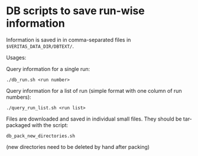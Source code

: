 # DB scripts to save run-wise information 

Information is saved in in comma-separated files in `$VERITAS_DATA_DIR/DBTEXT/`.

Usages:

Query information for a single run:
```
./db_run.sh <run number>
```

Query information for a list of run (simple format with one column of run numbers):
```
./query_run_list.sh <run list>
```

Files are downloaded and saved in individual small files. They should be tar-packaged 
with the script:
```
db_pack_new_directories.sh
```
(new directories need to be deleted by hand after packing)
